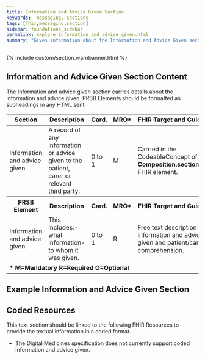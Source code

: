 ```yaml
---
title: Information and Advice Given Section
keywords:  messaging, sections
tags: [fhir,messaging,section]
sidebar: foundations_sidebar
permalink: explore_information_and_advice_given.html
summary: "Gives information about the Information and Advice Given section"
---
```


{% include custom/section.warnbanner.html %}

## Information and Advice Given Section Content ##
The Information and advice given section carries details about the information and advice given. PRSB Elements should be formatted as subheadings in any HTML sent.


<table style="width:100%;max-width: 100%;">
	<thead>
		<tr>
			<th width="15%">Section</th>
			<th width="35%">Description</th>
			<th width="5%">Card.</th>
			<th width="5%">MRO*</th>
			<th width="40%">FHIR Target and Guidance</th>
		</tr>
	</thead>
 <tbody>
  <tr>
   <td>Information and advice given</td>
   <td>A record of any information or advice given to the patient, carer or relevant third party.</td>
   <td>0 to 1</td>
   <td>M</td>
			<td>Carried in the CodeableConcept of <b>Composition.section.code</b> FHIR element.</td>
  </tr>
		<tr>
			<th>PRSB Element</th>
			<th>Description</th>
			<th>Card.</th>
			<th>MRO*</th>
			<th>FHIR Target and Guidance</th>		
		</tr>
  <tr>
   <td>Information and advice given</td>
   <td>This includes:- what information-to whom it was given.</td>
   <td>0 to 1</td>
   <td>R</td>
   <td>Free text description of information and advice given and patient/carer comprehension.</td>
   </tr>
		<tr>
		<td colspan="5"><b>* M=Mandatory R=Required O=Optional</b></td>
		</tr>
 </tbody>
</table>


##  Example Information and Advice Given Section ##

<script src="https://gist.github.com/IOPS-DEV/501a4e0e0e8adebe46dd7b13c82aba28.js"></script>


## Coded Resources ##

This text section should be linked to the following FHIR Resources to provide the textual information in a coded format.

- The Digital Medicines specification does not currently support coded information and advice given.

 








